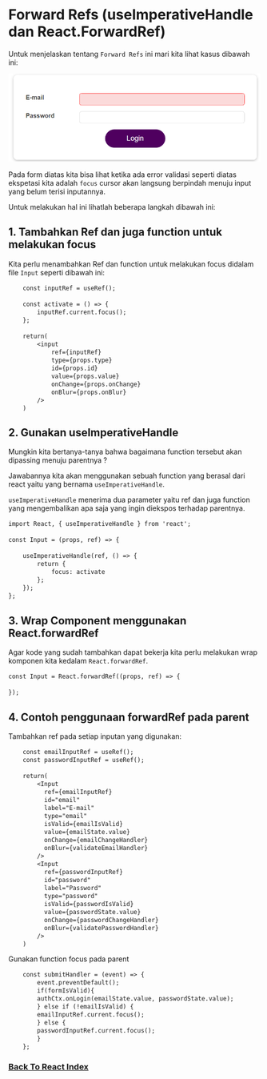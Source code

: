 # Forward Refs (useImperativeHandle dan React.ForwardRef)

Untuk menjelaskan tentang `Forward Refs` ini mari kita lihat kasus dibawah ini:

![Login Error](../../images/login-error.png)

Pada form diatas kita bisa lihat ketika ada error validasi seperti diatas ekspetasi kita adalah `focus` cursor akan langsung berpindah menuju input yang belum terisi inputannya.

Untuk melakukan hal ini lihatlah beberapa langkah dibawah ini:

## 1. Tambahkan Ref dan juga function untuk melakukan focus

Kita perlu menambahkan Ref dan function untuk melakukan focus didalam file `Input` seperti dibawah ini:

```tsx
    const inputRef = useRef();

    const activate = () => {
        inputRef.current.focus();
    };

    return(
        <input
            ref={inputRef}
            type={props.type}
            id={props.id}
            value={props.value}
            onChange={props.onChange}
            onBlur={props.onBlur}
        />
    )
```

## 2. Gunakan useImperativeHandle

Mungkin kita bertanya-tanya bahwa bagaimana function tersebut akan dipassing menuju parentnya ?

Jawabannya kita akan menggunakan sebuah function yang berasal dari react yaitu yang bernama `useImperativeHandle`.

`useImperativeHandle` menerima dua parameter yaitu ref dan juga function yang mengembalikan apa saja yang ingin diekspos terhadap parentnya.

```tsx
import React, { useImperativeHandle } from 'react';

const Input = (props, ref) => {

    useImperativeHandle(ref, () => {
        return {
            focus: activate
        };
    });
};
```

## 3. Wrap Component menggunakan React.forwardRef

Agar kode yang sudah tambahkan dapat bekerja kita perlu melakukan wrap komponen kita kedalam `React.forwardRef`.

```tsx
const Input = React.forwardRef((props, ref) => {

});
```

## 4. Contoh penggunaan forwardRef pada parent

Tambahkan ref pada setiap inputan yang digunakan:

```tsx
    const emailInputRef = useRef();
    const passwordInputRef = useRef();

    return(
        <Input
          ref={emailInputRef}
          id="email"
          label="E-mail"
          type="email"
          isValid={emailIsValid}
          value={emailState.value}
          onChange={emailChangeHandler}
          onBlur={validateEmailHandler}
        />
        <Input
          ref={passwordInputRef}
          id="password"
          label="Password"
          type="password"
          isValid={passwordIsValid}
          value={passwordState.value}
          onChange={passwordChangeHandler}
          onBlur={validatePasswordHandler}
        />
    )
```

Gunakan function focus pada parent

```tsx
    const submitHandler = (event) => {
        event.preventDefault();
        if(formIsValid){
        authCtx.onLogin(emailState.value, passwordState.value);
        } else if (!emailIsValid) {
        emailInputRef.current.focus();
        } else {
        passwordInputRef.current.focus();
        }
    };
```

### [Back To React Index](../../README.md)




